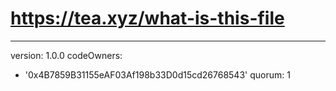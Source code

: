 # https://tea.xyz/what-is-this-file
---
version: 1.0.0
codeOwners:
  - '0x4B7859B31155eAF03Af198b33D0d15cd26768543'
quorum: 1
